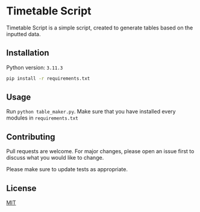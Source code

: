 # Timetable Script

Timetable Script is a simple script, created to generate tables based on the inputted data.

## Installation
Python version: `3.11.3`

```bash
pip install -r requirements.txt
```

## Usage
Run `python table_maker.py`. Make sure that you have installed every modules in `requirements.txt`

## Contributing

Pull requests are welcome. For major changes, please open an issue first
to discuss what you would like to change.

Please make sure to update tests as appropriate.

## License

[MIT](https://choosealicense.com/licenses/mit/)
